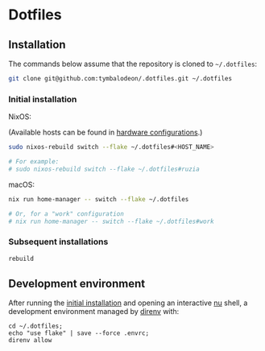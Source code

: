 # Dotfiles

## Installation

The commands below assume that the repository is cloned to `~/.dotfiles`:

```sh
git clone git@github.com:tymbalodeon/.dotfiles.git ~/.dotfiles
```

### Initial installation

NixOS:

(Available hosts can be found in [hardware configurations](./linux/hardware-configurations).)

```sh
sudo nixos-rebuild switch --flake ~/.dotfiles#<HOST_NAME>

# For example:
# sudo nixos-rebuild switch --flake ~/.dotfiles#ruzia
```

macOS:

```sh
nix run home-manager -- switch --flake ~/.dotfiles

# Or, for a "work" configuration
# nix run home-manager -- switch --flake ~/.dotfiles#work
```

### Subsequent installations

```sh
rebuild
```

## Development environment

After running the [initial installation](#initial-installation) and opening an interactive [nu](https://www.nushell.sh/) shell, a development environment managed by [direnv](https://direnv.net/) with:

```nu
cd ~/.dotfiles;
echo "use flake" | save --force .envrc;
direnv allow
```
